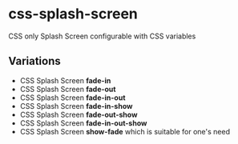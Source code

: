 # css-splash-screen

CSS only Splash Screen configurable with CSS variables

## Variations

- CSS Splash Screen **fade-in**
- CSS Splash Screen **fade-out**
- CSS Splash Screen **fade-in-out**
- CSS Splash Screen **fade-in-show**
- CSS Splash Screen **fade-out-show**
- CSS Splash Screen **fade-in-out-show**
- CSS Splash Screen **show-fade** which is suitable for one's need
